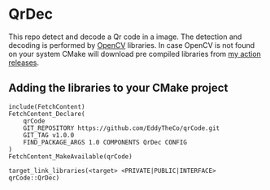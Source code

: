 # QrDec

This repo detect and decode a Qr code in a image.
The detection and decoding is performed by [OpenCV](https://opencv.org/) libraries.
In case OpenCV is not found on your system CMake will download pre compiled libraries from [my action releases](https://github.com/EddyTheCo/install-OpenCV-action).

## Adding the libraries to your CMake project 
```
include(FetchContent)
FetchContent_Declare(
	qrCode
	GIT_REPOSITORY https://github.com/EddyTheCo/qrCode.git
	GIT_TAG v1.0.0 
	FIND_PACKAGE_ARGS 1.0 COMPONENTS QrDec CONFIG  
)
FetchContent_MakeAvailable(qrCode)

target_link_libraries(<target> <PRIVATE|PUBLIC|INTERFACE> qrCode::QrDec)
```








